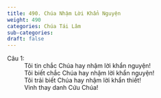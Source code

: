 ```yaml
---
title: 490. Chúa Nhậm Lời Khẩn Nguyện
weight: 490
categories: Chúa Tái Lâm
sub-categories: 
draft: false
---
```

<dl><dt>Câu 1:</dt><dd data-verse="1">Tôi tin chắc Chúa hay nhậm lời khẩn nguyện! <br/>Tôi biết chắc Chúa hay nhậm lời khẩn nguyện! <br/>Tôi trải biết Chúa hay nhậm lời khẩn thiết! <br/>Vinh thay danh Cứu Chúa! </dd></dl>